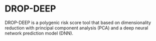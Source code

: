 # DROP-DEEP
DROP-DEEP is a polygenic risk score tool that based on dimensionality reduction with principal component analysis (PCA) and a deep neural network prediction model (DNN).
